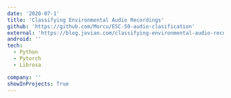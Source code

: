 ```yaml
---
date: '2020-07-1'
title: 'Classifying Environmental Audio Recordings'
github: 'https://github.com/Morcu/ESC-50-audio-clasification'
external: 'https://blog.jovian.com/classifying-environmental-audio-recordings-9500a2112234'
android: ''
tech:
  - Python
  - Pytorch
  - Librosa

company: ''
showInProjects: True
---
```

